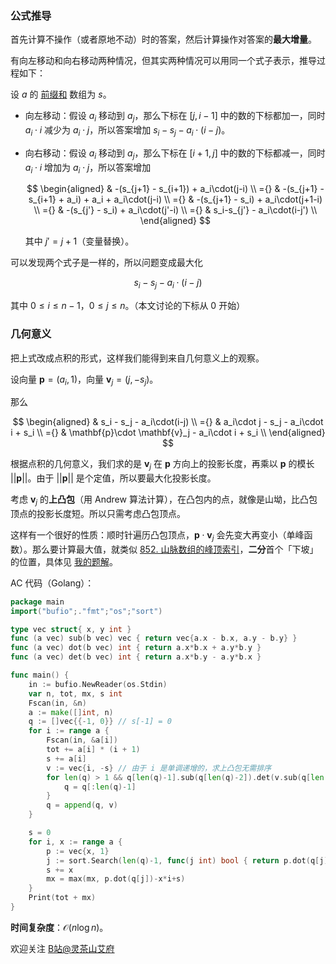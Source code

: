 ### 公式推导

首先计算不操作（或者原地不动）时的答案，然后计算操作对答案的**最大增量**。

有向左移动和向右移动两种情况，但其实两种情况可以用同一个式子表示，推导过程如下：

设 $a$ 的 [前缀和](https://leetcode.cn/problems/range-sum-query-immutable/solution/qian-zhui-he-ji-qi-kuo-zhan-fu-ti-dan-py-vaar/) 数组为 $s$。

- 向左移动：假设 $a_i$ 移动到 $a_j$，那么下标在 $[j,i-1]$ 中的数的下标都加一，同时 $a_i\cdot i$ 减少为 $a_i\cdot j$，所以答案增加 $s_i - s_j - a_i\cdot(i-j)$。
- 向右移动：假设 $a_i$ 移动到 $a_j$，那么下标在 $[i+1,j]$ 中的数的下标都减一，同时 $a_i\cdot i$ 增加为 $a_i\cdot j$，所以答案增加 
  
    $$
    \begin{aligned}
        & -(s_{j+1} - s_{i+1}) + a_i\cdot(j-i)      \\
    ={} & -(s_{j+1} - s_{i+1} + a_i) + a_i + a_i\cdot(j-i)        \\
    ={} & -(s_{j+1} - s_i) + a_i\cdot(j+1-i)        \\
    ={} & -(s_{j'} - s_i) + a_i\cdot(j'-i)        \\
    ={} & s_i-s_{j'} - a_i\cdot(i-j')        \\
    \end{aligned}
    $$
    
    其中 $j'=j+1$（变量替换）。

可以发现两个式子是一样的，所以问题变成最大化

$$
s_i - s_j - a_i\cdot(i-j)
$$

其中 $0\le i\le n-1$，$0\le j\le n$。（本文讨论的下标从 $0$ 开始）

### 几何意义

把上式改成点积的形式，这样我们能得到来自几何意义上的观察。

设向量 $\mathbf{p} = (a_i, 1)$，向量 $\mathbf{v}_j = (j,-s_j)$。

那么

$$
\begin{aligned}
    & s_i - s_j - a_i\cdot(i-j)      \\
={} & a_i\cdot j - s_j - a_i\cdot i + s_i         \\
={} & \mathbf{p}\cdot \mathbf{v}_j - a_i\cdot i + s_i       \\
\end{aligned}
$$

根据点积的几何意义，我们求的是 $\mathbf{v}_j$ 在 $\mathbf{p}$ 方向上的投影长度，再乘以 $\mathbf{p}$ 的模长 $||\mathbf{p}||$。由于 $||\mathbf{p}||$ 是个定值，所以要最大化投影长度。

考虑 $\mathbf{v}_j$ 的**上凸包**（用 Andrew 算法计算），在凸包内的点，就像是山坳，比凸包顶点的投影长度短。所以只需考虑凸包顶点。

这样有一个很好的性质：顺时针遍历凸包顶点，$\mathbf{p}\cdot \mathbf{v}_j$ 会先变大再变小（单峰函数）。那么要计算最大值，就类似 [852. 山脉数组的峰顶索引](https://leetcode.cn/problems/peak-index-in-a-mountain-array/)，**二分**首个「下坡」的位置，具体见 [我的题解](https://leetcode.cn/problems/peak-index-in-a-mountain-array/solutions/2984800/er-fen-gen-ju-shang-po-huan-shi-xia-po-p-uoev/)。

AC 代码（Golang）：

```go
package main
import("bufio";."fmt";"os";"sort")

type vec struct{ x, y int }
func (a vec) sub(b vec) vec { return vec{a.x - b.x, a.y - b.y} }
func (a vec) dot(b vec) int { return a.x*b.x + a.y*b.y }
func (a vec) det(b vec) int { return a.x*b.y - a.y*b.x }

func main() {
	in := bufio.NewReader(os.Stdin)
	var n, tot, mx, s int
	Fscan(in, &n)
	a := make([]int, n)
	q := []vec{{-1, 0}} // s[-1] = 0
	for i := range a {
		Fscan(in, &a[i])
		tot += a[i] * (i + 1)
		s += a[i]
		v := vec{i, -s} // 由于 i 是单调递增的，求上凸包无需排序
		for len(q) > 1 && q[len(q)-1].sub(q[len(q)-2]).det(v.sub(q[len(q)-1])) >= 0 {
			q = q[:len(q)-1]
		}
		q = append(q, v)
	}

	s = 0
	for i, x := range a {
		p := vec{x, 1}
		j := sort.Search(len(q)-1, func(j int) bool { return p.dot(q[j]) > p.dot(q[j+1]) }) // 二分找峰顶
		s += x
		mx = max(mx, p.dot(q[j])-x*i+s)
	}
	Print(tot + mx)
}
```

**时间复杂度**：$\mathcal{O}(n\log n)$。

欢迎关注 [B站@灵茶山艾府](https://space.bilibili.com/206214)
